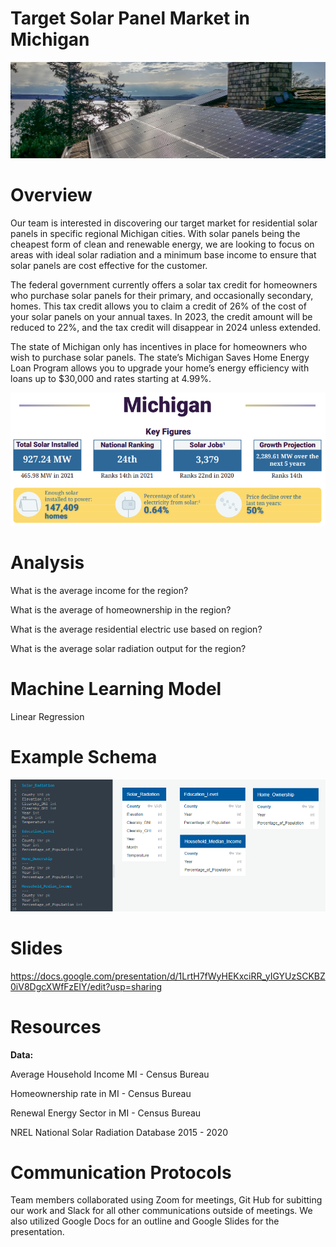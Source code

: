 # Target Solar Panel Market in Michigan 

![solar](Visuals/solar.png)

# Overview

Our team is interested in discovering our target market for residential solar panels in specific regional Michigan cities. With solar panels being the cheapest form of clean and renewable energy, we are looking to focus on areas with ideal solar radiation and a minimum base income to ensure that solar panels are cost effective for the customer.

The federal government currently offers a solar tax credit for homeowners who purchase solar panels for their primary, and occasionally secondary, homes. This tax credit allows you to claim a credit of 26% of the cost of your solar panels on your annual taxes. In 2023, the credit amount will be reduced to 22%, and the tax credit will disappear in 2024 unless extended.

The state of Michigan only has incentives in place for homeowners who wish to purchase solar panels. The state’s Michigan Saves Home Energy Loan Program allows you to upgrade your home’s energy efficiency with loans up to $30,000 and rates starting at 4.99%.

![key_figures](Visuals/key_figures.png)

# Analysis

What is the average income for the region?

What is the average of homeownership in the region?

What is the average residential electric use based on region?

What is the average solar radiation output for the region?

# Machine Learning Model

Linear Regression

# Example Schema

![Schema](Visuals/Schema.png)

# Slides

https://docs.google.com/presentation/d/1LrtH7fWyHEKxciRR_yIGYUzSCKBZ0iV8DgcXWfFzEIY/edit?usp=sharing


# Resources

**Data:** 

Average Household Income MI - Census Bureau

Homeownership rate in MI - Census Bureau

Renewal Energy Sector in MI - Census Bureau

NREL National Solar Radiation Database 2015 - 2020


# Communication Protocols

Team members collaborated using Zoom for meetings, Git Hub for subitting our work and Slack for all other communications outside of meetings. We also utilized Google Docs for an outline and Google Slides for the presentation.
